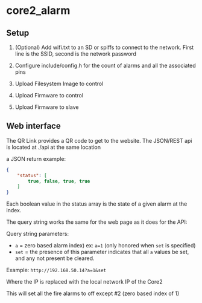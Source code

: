 # core2_alarm

## Setup

1. (Optional) Add wifi.txt to an SD or spiffs to connect to the network. First line is the SSID, second is the network password

2. Configure include/config.h for the count of alarms and all the associated pins

3. Upload Filesystem Image to control

4. Upload Firmware to control

5. Upload Firmware to slave


## Web interface
The QR Link provides a QR code to get to the website. The JSON/REST api is located at ./api at the same location

a JSON return example:

```json
{
    "status": [
        true, false, true, true
    ]
}
```
Each boolean value in the status array is the state of a given alarm at the index.

The query string works the same for the web page as it does for the API:

Query string parameters:

- `a` = zero based alarm index) ex: `a=1` (only honored when `set` is specified)
- `set` = the presence of this parameter indicates that all `a` values be set, and any not present be cleared.

Example: `http://192.168.50.14?a=1&set`

Where the IP is replaced with the local network IP of the Core2

This will set all the fire alarms to off except #2 (zero based index of 1)

